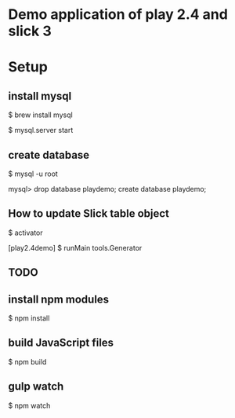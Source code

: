 Demo application of play 2.4 and slick 3
=================================

# Setup

## install mysql

$ brew install mysql

$ mysql.server start

## create database

$ mysql -u root 

mysql> drop database playdemo; create database playdemo;

## How to update Slick table object

$ activator

[play2.4demo] $ runMain tools.Generator

## TODO

## install npm modules
$ npm install

## build JavaScript files
$ npm build

## gulp watch
$ npm watch




